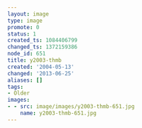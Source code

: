 ```yaml
---
layout: image
type: image
promote: 0
status: 1
created_ts: 1084406799
changed_ts: 1372159386
node_id: 651
title: y2003-thmb
created: '2004-05-13'
changed: '2013-06-25'
aliases: []
tags:
- Older
images:
- - src: image/images/y2003-thmb-651.jpg
    name: y2003-thmb-651.jpg
---
```


